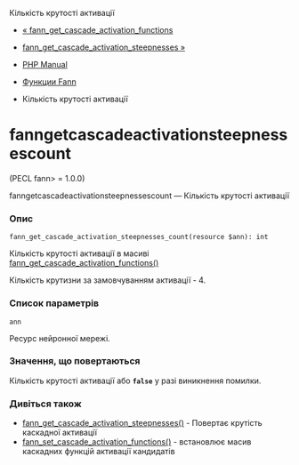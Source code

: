 Кількість крутості активації

-   [« fann\_get\_cascade\_activation\_functions](function.fann-get-cascade-activation-functions.html)
    
-   [fann\_get\_cascade\_activation\_steepnesses »](function.fann-get-cascade-activation-steepnesses.html)
    
-   [PHP Manual](index.html)
    
-   [Функции Fann](ref.fann.html)
    
-   Кількість крутості активації
    

# fanngetcascadeactivationsteepnessescount

(PECL fann> = 1.0.0)

fanngetcascadeactivationsteepnessescount — Кількість крутості активації

### Опис

```methodsynopsis
fann_get_cascade_activation_steepnesses_count(resource $ann): int
```

Кількість крутості активації в масиві [fann\_get\_cascade\_activation\_functions()](function.fann-get-cascade-activation-functions.html)

Кількість крутизни за замовчуванням активації - 4.

### Список параметрів

`ann`

Ресурс нейронної мережі.

### Значення, що повертаються

Кількість крутості активації або **`false`** у разі виникнення помилки.

### Дивіться також

-   [fann\_get\_cascade\_activation\_steepnesses()](function.fann-get-cascade-activation-steepnesses.html) - Повертає крутість каскадної активації
-   [fann\_set\_cascade\_activation\_functions()](function.fann-set-cascade-activation-functions.html) - встановлює масив каскадних функцій активації кандидатів